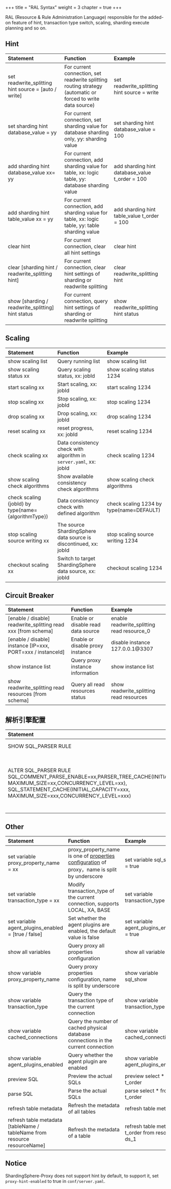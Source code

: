 +++
title = "RAL Syntax"
weight = 3
chapter = true
+++

RAL (Resource & Rule Administration Language) responsible for the added-on feature of hint, transaction type switch, scaling, sharding execute planning and so on.

## Hint

| Statement                                            | Function                                                                                                    | Example                                        |
|:---------------------------------------------------- |:----------------------------------------------------------------------------------------------------------- |:---------------------------------------------- |
| set readwrite_splitting hint source = [auto / write] | For current connection, set readwrite splitting routing strategy (automatic or forced to write data source) | set readwrite_splitting hint source = write    |
| set sharding hint database_value = yy                | For current connection, set sharding value for database sharding only, yy: sharding value                   | set sharding hint database_value = 100         |
| add sharding hint database_value xx= yy              | For current connection, add sharding value for table, xx: logic table, yy: database sharding value          | add sharding hint database_value t_order = 100 |
| add sharding hint table_value xx = yy                | For current connection, add sharding value for table, xx: logic table, yy: table sharding value             | add sharding hint table_value t_order = 100    |
| clear hint                                           | For current connection, clear all hint settings                                                             | clear hint                                     |
| clear [sharding hint / readwrite_splitting hint]     | For current connection, clear hint settings of sharding or readwrite splitting                              | clear readwrite_splitting hint                 |
| show [sharding / readwrite_splitting] hint status    | For current connection, query hint settings of sharding or readwrite splitting                              | show readwrite_splitting hint status           |

## Scaling

| Statement                                            | Function                                                          | Example                                  |
|:---------------------------------------------------- |:----------------------------------------------------------------- |:---------------------------------------- |
| show scaling list                                    | Query running list                                                | show scaling list                        |
| show scaling status xx                               | Query scaling status, xx: jobId                                   | show scaling status 1234                 |
| start scaling xx                                     | Start scaling, xx: jobId                                          | start scaling 1234                       |
| stop scaling xx                                      | Stop scaling, xx: jobId                                           | stop scaling 1234                        |
| drop scaling xx                                      | Drop scaling, xx: jobId                                           | drop scaling 1234                        |
| reset scaling xx                                     | reset progress, xx: jobId                                         | reset scaling 1234                       |
| check scaling xx                                     | Data consistency check with algorithm in `server.yaml`, xx: jobId | check scaling 1234                       |
| show scaling check algorithms                        | Show available consistency check algorithms                       | show scaling check algorithms            |
| check scaling {jobId} by type(name={algorithmType})  | Data consistency check with defined algorithm                     | check scaling 1234 by type(name=DEFAULT) |
| stop scaling source writing xx                       | The source ShardingSphere data source is discontinued, xx: jobId  | stop scaling source writing 1234         |
| checkout scaling xx                                  | Switch to target ShardingSphere data source, xx: jobId            | checkout scaling 1234                    |

## Circuit Breaker

| Statement                                                     | Function                           | Example                                    |
|:------------------------------------------------------------- |:---------------------------------- |:------------------------------------------ |
| [enable / disable] readwrite_splitting read xxx [from schema] | Enable or disable read data source | enable readwrite_splitting read resource_0 |
| [enable / disable] instance [IP=xxx, PORT=xxx / instanceId]   | Enable or disable proxy instance   | disable instance 127.0.0.1@3307            |
| show instance list                                            | Query proxy instance information   | show instance list                         |
| show readwrite_splitting read resources [from schema]         | Query all read resources status    | show readwrite_splitting read resources    |


## 解析引擎配置

| Statement                                                                                                                                                                                                                | Function                                                                                                                                                                                                                            | Example                                                                                                                                                                                                                   |
|:------------------------------------------------------------------------------------------------------------------------------------------------------------------------------------------------------------------|:------------------------------------------------------------------------------------------------------------------------------------------------------------------------------------------------------------------------------------|:---------------------------------------------------------------------------------------------------------------------------------------------------------------------------------------------------------------------|
| SHOW SQL_PARSER RULE                                                                                                                                                                                              | Query the relevant configuration of the current parsing engine                                                                                                                                                                      | SHOW SQL_PARSER RULE                                                                                                                                                                                                 |
| ALTER SQL_PARSER RULE SQL_COMMENT_PARSE_ENABLE=xx,PARSER_TREE_CACHE(INITIAL_CAPACITY=xx, MAXIMUM_SIZE=xx,CONCURRENCY_LEVEL=xx), SQL_STATEMENT_CACHE(INITIAL_CAPACITY=xxx, MAXIMUM_SIZE=xxx,CONCURRENCY_LEVEL=xxx) | Update the current parsing engine configuration, SQL_COMMENT_PARSE_ENABLE: whether to parse the SQL comment configuration, PARSER_TREE_CACHE: syntax tree local cache configuration, SQL_STATEMENT_CACHE: sql statement local cache | ALTER SQL_PARSER RULE SQL_COMMENT_PARSE_ENABLE=false,PARSER_TREE_CACHE(INITIAL_CAPACITY=10, MAXIMUM_SIZE=11,CONCURRENCY_LEVEL=1), SQL_STATEMENT_CACHE(INITIAL_CAPACITY=11, MAXIMUM_SIZE=11,CONCURRENCY_LEVEL=100)    |


## Other

| Statement                                                                   | Function                                                                           | Example                                   |
|:--------------------------------------------------------------------------- |:---------------------------------------------------------------------------------- |:----------------------------------------- |
| set variable proxy_property_name = xx                                       | proxy_property_name is one of [properties configuration](/en/user-manual/shardingsphere-proxy/props/)  of proxy，name is split by underscore            | set variable sql_show = true            |  
| set variable transaction_type = xx                                          | Modify transaction_type of the current connection, supports LOCAL, XA, BASE        | set variable transaction_type = XA        |
| set variable agent_plugins_enabled = [true / false]                         | Set whether the agent plugins are enabled, the default value is false              | set variable agent_plugins_enabled = true |
| show all variables                                                          | Query proxy all properties configuration                                           | show all variable                         |
| show variable proxy_property_name                                           | Query proxy properties configuration, name is split by underscore                  | show variable sql_show                    |
| show variable transaction_type                                              | Query the transaction type of the current connection                               | show variable transaction_type            |
| show variable cached_connections                                            | Query the number of cached physical database connections in the current connection | show variable cached_connections          |
| show variable agent_plugins_enabled                                         | Query whether the agent plugin are enabled                                         | show variable agent_plugins_enabled       |
| preview SQL                                                                 | Preview the actual SQLs                                                            | preview select * from t_order             |
| parse SQL                                                                   | Parse the actual SQLs                                                              | parse select * from t_order               |
| refresh table metadata                                                      | Refresh the metadata of all tables                                                 | refresh table metadata                    |
| refresh table metadata [tableName / tableName from resource resourceName]   | Refresh the metadata of a table                                                    | refresh table metadata t_order from resource ds_1                   |

## Notice

ShardingSphere-Proxy does not support hint by default, to support it, set `proxy-hint-enabled` to true in `conf/server.yaml`.
